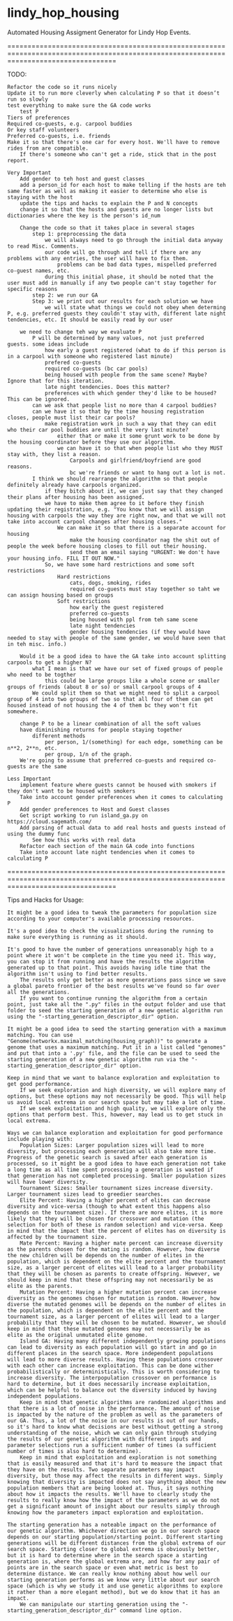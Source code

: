 # lindy_hop_housing

Automated Housing Assigment Generator for Lindy Hop Events. 

=======================================================================================================================================

TODO:
    
    Refactor the code so it runs nicely
    Update it to run more cleverly when calculating P so that it doesn’t run so slowly
    test everything to make sure the GA code works
        test P
    Tiers of preferences
    Required co-guests, e.g. carpool buddies
    Or key staff volunteers
    Preferred co-guests, i.e. friends
    Make it so that there's one car for every host. We'll have to remove rides from are compatible. 
        If there's someone who can't get a ride, stick that in the post report. 
    
    Very Important
        Add gender to teh host and guest classes
        add a person_id for each host to make telling if the hosts are teh same faster as well as making it easier to determine who else is staying with the host
        update the tips and hacks to explain the P and N concepts
        change it so that the hosts and guests are no longer lists but dictionaries where the key is the person's id_num
        
        Change the code so that it takes place in several stages
            step 1: preprocessing the data
                we will always need to go through the initial data anyway to read Misc. Comments. 
                our code will go through and tell if there are any problems with any entries, the user will have to fix them. 
                    problems can be bad data types, mispelled preferred co-guest names, etc. 
                during this initial phase, it should be noted that the user must add in manually if any two people can't stay together for specific reasons
            step 2: we run our GA
            Step 3: we print out our results for each solution we have
                we will state what things we could not obey when determing P, e.g. preferred guests they couldn't stay with, different late night tendencies, etc. It should be easily read by our user
        
        we need to change teh way we evaluate P
            P will be determined by many values, not just preferred guests. some ideas include
                how early a guest registered (what to do if this person is in a carpool with someone who registered last minute)
                prefered co-guests
                required co-guests (bc car pools)
                being housed with people from the same scene? Maybe? Ignore that for this iteration. 
                late night tendencies. Does this matter? 
                preferences with which gender they'd like to be housed? This can be ignored. 
            can we ask that people list no more than 4 carpool buddies?
            can we have it so that by the time housing registration closes, people must list their car pools?
                make registration work in such a way that they can edit who their car pool buddies are until the very last minute?
                    either that or make it some grunt work to be done by the housing coordinator before they use our algorithm.
                    we can have it so that when people list who they MUST stay with, they list a reason. 
                        Carpools and girlfriend/boyfriend are good reasons.
                        bc we're friends or want to hang out a lot is not.
            I think we should rearrange the algorithm so that people definitely already have carpools organized. 
                if they bitch about it, we can just say that they changed their plans after housing has been assigned. 
                we have to make them agree to it before they finish updating their registration, e.g. "You know that we will assign housing with carpools the way they are right now, and that we will not take into account carpool changes after housing closes."
                    We can make it so that there is a separate account for housing
                        make the housing coordinator nag the shit out of people the week before housing closes to fill out their housing.
                        send them an email saying "URGENT: We don't have your housing info. FILL IT OUT NOW." 
                So, we have some hard restrictions and some soft restrictions
                    Hard restrictions
                        cats, dogs, smoking, rides
                        required co-guests must stay together so taht we can assign housing based on groups
                    Soft restrictions
                        how early the guest registered
                        preferred co-guests
                        being housed with ppl from teh same scene
                        late night tendencies
                        gender housing tendencies (if they would have needed to stay with people of the same gender, we would have seen that in teh misc. info.)
        
        Would it be a good idea to have the GA take into account splitting carpools to get a higher N?
            what I mean is that we have our set of fixed groups of people who need to be togther
                this could be large groups like a whole scene or smaller groups of friends (about 8 or so) or small carpool groups of 4
            We could split them so that we might need to split a carpool group of 4 into two groups of two so that all four of them can get housed instead of not housing the 4 of them bc they won't fit somewhere. 
        
        change P to be a linear combination of all the soft values
        have diminishing returns for people staying together
            different methods
                per person, 1/(something) for each edge, something can be n**2, 2**n, etc.
                per group, 1/n of the graph. 
        We're going to assume that preferred co-guests and required co-guests are the same 
        
    Less Important
        implement feature where guests cannot be housed with smokers if they don't want to be housed with smokers
        Take into account gender preferences when it comes to calculating P
        Add gender preferences to Host and Guest classes
        Get script working to run island_ga.py on https://cloud.sagemath.com/ 
        Add parsing of actual data to add real hosts and guests instead of using the dummy func
            See how this works with real data
        Refactor each section of the main GA code into functions
        Take into account late night tendencies when it comes to calculating P

=======================================================================================================================================

Tips and Hacks for Usage:
    
    It might be a good idea to tweak the parameters for population size according to your computer's available processing resources.
    
    It's a good idea to check the visualizations during the running to make sure everything is running as it should. 
    
    It's good to have the number of generations unreasonably high to a point where it won't be complete in the time you need it. This way, you can stop it from running and have the results the algorithm generated up to that point. This avoids having idle time that the algorithm isn't using to find better results. 
        The results only get better as more generations pass since we save a global pareto frontier of the best results we've found so far over all the generations. 
        If you want to continue running the algorithm from a certain point, just take all the ".py" files in the output folder and use that folder to seed the starting generation of a new genetic algorithm run using the "-starting_generation_descriptor_dir" option.
    
    It might be a good idea to seed the starting generation with a maximum matching. You can use "Genome(networkx.maximal_matching(housing_graph))" to generate a genome that uses a maximum matching. Put it in a list called "genomes" and put that into a '.py' file, and the file can be used to seed the starting generation of a new genetic algorithm run via the "-starting_generation_descriptor_dir" option. 
    
    Keep in mind that we want to balance exploration and exploitation to get good performance. 
        If we seek exploration and high diversity, we will explore many of options, but these options may not necessarily be good. This will help us avoid local extrema in our search space but may take a lot of time.
        If we seek exploitation and high quality, we will explore only the options that perform best. This, however, may lead us to get stuck in local extrema. 
    
    Ways we can balance exploration and exploitation for good performance include playing with:
        Population Sizes: Larger population sizes will lead to more diversity, but processing each generation will also take more time.  Progress of the genetic search is saved after each generation is processed, so it might be a good idea to have each generation not take a long time as all time spent processing a generation is wasted if that generation has not completed processing. Smaller population sizes will have lower diversity. 
        Tournament Sizes: Smaller tournament sizes increase diversity. Larger tournament sizes lead to greedier searches. 
        Elite Percent: Having a higher percent of elites can decrease diversity and vice-versa (though to what extent this happens also depends on the tournament size). If there are more elites, it is more likely that they will be chosen for crossover and mutation (the selection for both of these is random selection) and vice-versa. Keep in mind that the impact that the percent of elites has on diversity is affected by the tournament size. 
        Mate Percent: Having a higher mate percent can increase diversity as the parents chosen for the mating is random. However, how diverse the new children will be depends on the number of elites in the population, which is dependent on the elite percent and the tournament size, as a larger percent of elites will lead to a larger probability that they will be chosen as parents to create offspring. However, we should keep in mind that these offspring may not necessarily be as elite as the parents. 
        Mutation Percent: Having a higher mutation percent can increase diversity as the genomes chosen for mutation is random. However, how diverse the mutated genomes will be depends on the number of elites in the population, which is dependent on the elite percent and the tournament size, as a larger percent of elites will lead to a larger probability that they will be chosen to be mutated. However, we should keep in mind that these mutated genomes may not necessarily be as elite as the original unmutated elite genome.
        Island GA: Having many different independently growing populations can lead to diversity as each population will go start in and go in different places in the search space. More independent populations will lead to more diverse results. Having these populations crossover with each other can increase exploitation. This can be done wither probabilistically or deterministically. This is worth considering to increase diversity. The interpopulation crossover on performance is hard to determine, but it does necessarily increase exploitation, which can be helpful to balance out the diversity induced by having independent populations.
        Keep in mind that genetic algorithms are randomized algorithms and that there is a lot of noise in the performance. The amount of noise is impacted by the nature of the problem as well as the parameters of our GA. Thus, a lot of the noise in our results is out of our hands, so it's hard to know what decisions are best without getting a strong understanding of the noise, which we can only gain through studying the results of our genetic algorithm with different inputs and parameter selections run a sufficient number of times (a sufficient number of times is also hard to determine). 
        Keep in mind that exploitation and exploration is not something that is easily measured and that it's hard to measure the impact that they have on the results. Two separate parameters may impact diversity, but those may affect the results in different ways. Simply knowing that diversity is impacted does not say anything about the new population members that are being looked at. Thus, it says nothing about how it impacts the results. We'll have to clearly study the results to really know how the impact of the parameters as we do not get a significant amount of insight about our results simply through knowing how the parameters impact exploration and exploitation. 
    
    The starting generation has a noteable impact on the performance of our genetic algorithm. Whichever direction we go in our search space depends on our starting population/starting point. Different starting generations will be different distances from the global extrema of our search space. Starting closer to global extrema is obviously better, but it is hard to determine where in the search space a starting generation is, where the global extrema are, and how far any pair of points are in the search space or even what metric is best to determine distance. We can really know nothing about how well our starting generation performs as we know very little about our search space (which is why we study it and use genetic algorithms to explore it rather than a more elegant method), but we do know that it has an impact. 
        We can manipulate our starting generation using the "-starting_generation_descriptor_dir" command line option. 

